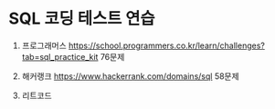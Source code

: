 # SQL 코딩 테스트 연습

1. 프로그래머스
https://school.programmers.co.kr/learn/challenges?tab=sql_practice_kit
76문제

2. 해커랭크
https://www.hackerrank.com/domains/sql
58문제

3. 리트코드